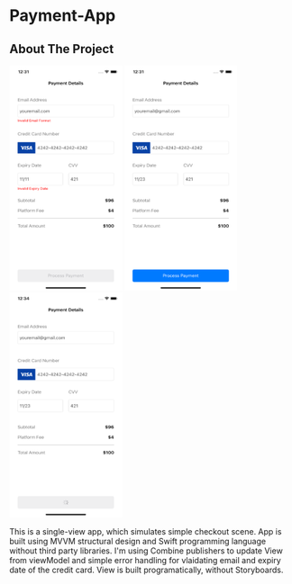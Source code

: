 # Payment-App

## About The Project

<img src="Screenshots/Payment-App.png" width="200" height="400">  <img src="Screenshots/Payment-App2.png" width="200" height="400">  <img src="Screenshots/Payment-App3.png" width="200" height="400">

This is a single-view app, which simulates simple checkout scene. App is built using MVVM structural design and Swift programming language without third party libraries. I'm using Combine publishers to update View from viewModel and simple error handling for vlaidating email and expiry date of the credit card. View is built programatically, without Storyboards. 
